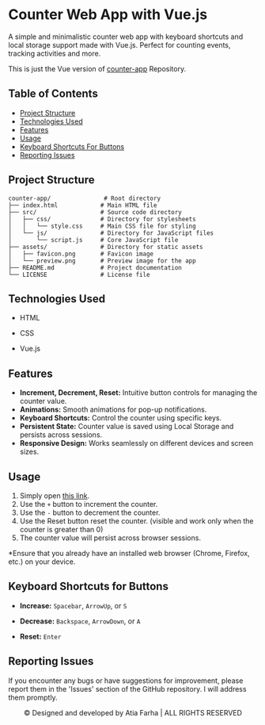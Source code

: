 # Counter Web App with Vue.js

A simple and minimalistic counter web app with keyboard shortcuts and local storage support made with Vue.js. Perfect for counting events, tracking activities and more.

This is just the Vue version of <a href="https://github.com/Atia-Farha/counter-app" target="_blank">counter-app</a> Repository.

## Table of Contents

- [Project Structure](#project-structure)
- [Technologies Used](#technologies-used)
- [Features](#features)
- [Usage](#usage)
- [Keyboard Shortcuts For Buttons](#keyboard-shortcuts-for-buttons)
- [Reporting Issues](#reporting-issues)


## Project Structure

```plaintext
counter-app/               # Root directory
├── index.html            # Main HTML file
├── src/                  # Source code directory
│   ├── css/              # Directory for stylesheets
│   │   └── style.css     # Main CSS file for styling
│   └── js/               # Directory for JavaScript files
│       └── script.js     # Core JavaScript file
├── assets/               # Directory for static assets
│   ├── favicon.png       # Favicon image
│   └── preview.png       # Preview image for the app
├── README.md             # Project documentation
└── LICENSE               # License file
```

## Technologies Used

- HTML

- CSS

- Vue.js

## Features

- **Increment, Decrement, Reset:** Intuitive button controls for managing the counter value.
- **Animations:** Smooth animations for pop-up notifications.
- **Keyboard Shortcuts:** Control the counter using specific keys.
- **Persistent State:** Counter value is saved using Local Storage and persists across sessions.
- **Responsive Design:** Works seamlessly on different devices and screen sizes.

## Usage

1. Simply open <a href="https://atia-farha.github.io/counter-app/" target="_blank">this link</a>.
2. Use the `+` button to increment the counter.
3. Use the `-` button to decrement the counter.
4. Use the Reset button reset the counter. (visible and work only when the counter is greater than 0)
5. The counter value will persist across browser sessions.

*Ensure that you already have an installed web browser (Chrome, Firefox, etc.) on your device.

## Keyboard Shortcuts for Buttons

- **Increase:** `Spacebar`, `ArrowUp`, or `S`

- **Decrease:** `Backspace`, `ArrowDown`, or `A`

- **Reset:** `Enter`

## Reporting Issues

If you encounter any bugs or have suggestions for improvement, please report them in the 'Issues' section of the GitHub repository. I will address them promptly.


<p align="center">© Designed and developed by Atia Farha | ALL RIGHTS RESERVED</p>
